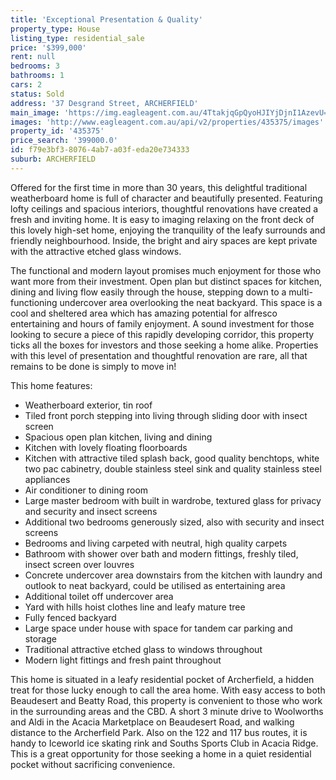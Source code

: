 ```yaml
---
title: 'Exceptional Presentation & Quality'
property_type: House
listing_type: residential_sale
price: '$399,000'
rent: null
bedrooms: 3
bathrooms: 1
cars: 2
status: Sold
address: '37 Desgrand Street, ARCHERFIELD'
main_image: 'https://img.eagleagent.com.au/4TtakjqGpQyoHJIYjDjnI1AzevU=/1280x854/smart/https://s3-us-west-2.amazonaws.com/eagleagent-orig/images/6823831/123455698-image-M.jpg'
images: 'http://www.eagleagent.com.au/api/v2/properties/435375/images'
property_id: '435375'
price_search: '399000.0'
id: f79e3bf3-8076-4ab7-a03f-eda20e734333
suburb: ARCHERFIELD
---
```

Offered for the first time in more than 30 years, this delightful traditional weatherboard home is full of character and beautifully presented. Featuring lofty ceilings and spacious interiors, thoughtful renovations have created a fresh and inviting home. It is easy to imaging relaxing on the front deck of this lovely high-set home, enjoying the tranquility of the leafy surrounds and friendly neighbourhood. Inside, the bright and airy spaces are kept private with the attractive etched glass windows.

The functional and modern layout promises much enjoyment for those who want more from their investment. Open plan but distinct spaces for kitchen, dining and living flow easily through the house, stepping down to a multi-functioning undercover area overlooking the neat backyard. This space is a cool and sheltered area which has amazing potential for alfresco entertaining and hours of family enjoyment. A sound investment for those looking to secure a piece of this rapidly developing corridor, this property ticks all the boxes for investors and those seeking a home alike. Properties with this level of presentation and thoughtful renovation are rare, all that remains to be done is simply to move in!

This home features:

*  Weatherboard exterior, tin roof
*  Tiled front porch stepping into living through sliding door with insect screen
*  Spacious open plan kitchen, living and dining
*  Kitchen with lovely floating floorboards
*  Kitchen with attractive tiled splash back, good quality benchtops, white two pac cabinetry, double stainless steel sink and quality stainless steel appliances
*  Air conditioner to dining room
*  Large master bedroom with built in wardrobe, textured glass for privacy and security and insect screens
*  Additional two bedrooms generously sized, also with security and insect screens
*  Bedrooms and living carpeted with neutral, high quality carpets
*  Bathroom with shower over bath and modern fittings, freshly tiled, insect screen over louvres
*  Concrete undercover area downstairs from the kitchen with laundry and outlook to neat backyard, could be utilised as entertaining area
*  Additional toilet off undercover area
*  Yard with hills hoist clothes line and leafy mature tree
*  Fully fenced backyard
*  Large space under house with space for tandem car parking and storage
*  Traditional attractive etched glass to windows throughout
*  Modern light fittings and fresh paint throughout

This home is situated in a leafy residential pocket of Archerfield, a hidden treat for those lucky enough to call the area home. With easy access to both Beaudesert and Beatty Road, this property is convenient to those who work in the surrounding areas and the CBD. A short 3 minute drive to Woolworths and Aldi in the Acacia Marketplace on Beaudesert Road, and walking distance to the Archerfield Park. Also on the 122 and 117 bus routes, it is handy to Iceworld ice skating rink and Souths Sports Club in Acacia Ridge. This is a great opportunity for those seeking a home in a quiet residential pocket without sacrificing convenience.